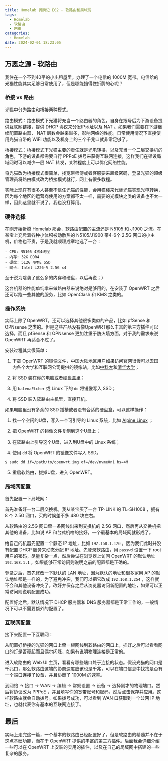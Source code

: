 ```yaml
---
title: Homelab 折腾记 E02 - 软路由和局域网
tags:
  - Homelab
  - 软路由
  - 网络
categories:
  - Homelab
date: 2024-02-01 18:23:05
---
```



## 万恶之源 - 软路由

我住在一个不到40平的小出租屋里，办理了一个电信的 1000M 宽带。电信给的光猫性能其实足够日常使用了，但是哪能挡得住折腾的心呢？

### 桥接 vs 路由

光猫中分为路由和桥接两种模式。

路由模式：路由模式下光猫将充当一个路由器的角色，自身在拨号后为下游设备提供互联网链接，提供 DHCP 协议来分发IP地址以及 NAT 。如果我们需要在下游继续配置路由器， NAT 层数会越来越多，影响网络的性能。日常使用情况下直接使用光猫自带的 WiFi 功能以及机身上的三个千兆口就非常足够了。

桥接模式：桥接模式下光猫主要的责任就是光电转换，以及充当一个二层交换机的角色，下游的设备都需要自行 PPPoE 拨号来获得互联网连接，这样我们在架设局域网时可以减少一层 NAT 转发，某种程度上可以优化网络性能。

将光猫改为桥接模式很简单，找宽带师傅或者客服要来超级密码，登录光猫的超级管理员将路由模式改为桥接模式就行，网上有很多教程。

实际上现在有很多人甚至不信任光猫的性能，会用猫棒来代替光猫实现光电转换，因为每个地区的运营商使用的方案都不太一样，需要的光模块之类的设备也不太一样，因此这里就不说了，我也没打算用。

### 硬件选择

在刚开始折腾 Homelab 那会，软路由配置的主流还是 N5105 和 J1900 之流。在某宝上充斥着各种小体积被动散热的 N5105/J1900 带4-6个 2.5G 网口的小主机，价格也不贵，于是我就顺理成章地选了一台：

```
- CPU: N5105 4核4线程
- 内存: 32G DDR4
- 硬盘: 512G NVME SSD
- 网卡: Intel i226-V 2.5G x4
```

至于说为啥装了这么多的内存和硬盘，以后再说；）

这台机器的性能单纯拿来做路由器来说绝对是够用的，在安装了 OpenWRT 之后还可以跑一些其他的服务，比如 OpenClash 和 KMS 之类的。

### 操作系统

实际上除了OpenWRT，还可以选择其他很多类似的产品，比如 pfSense 和 OPNsense 之类的。但是这些产品没有像OpenWRT那么丰富的第三方插件可以选择，而且 pfSense 和 OPNsense 更加注重于防火墙方面，对于我的需求来说 OpenWRT 再适合不过了。

安装过程其实很简单：

1. 下载 OpenWRT 的镜像文件，中国大陆地区用户如果访问[官网](https://openwrt.org/downloads)很慢可以去国内各个大学和互联网公司提供的镜像站，比如[中科大](https://mirrors.ustc.edu.cn/openwrt/)和[清华大学](https://mirrors.tuna.tsinghua.edu.cn/openwrt/)；

2. 将 SSD 装在你的电脑或者硬盘盒里；

3. 用 `balenaEtcher` 或 Linux 下的 `dd` 将镜像写入 SSD；

4. 将 SSD 装入软路由主机里，直接开机。

如果电脑里没有多余的 SSD 插槽或者没有合适的硬盘盒，可以这样操作：

1. 找一个空闲的U盘，写入一个可引导的 Linux 系统，比如 [Alpine Linux](https://www.alpinelinux.org/downloads/) ；

2. 把 OpenWRT 的镜像文件复制到这个U盘上；

3. 在软路由上引导这个U盘，进入到U盘中的 Linux 系统；

4. 使用 `dd` 将 OpenWRT 的镜像文件写入 SSD。
```bash
$ sudo dd if=/path/to/openwrt.img of=/dev/nvme0n1 bs=4M
```

5. 重启软路由，拔掉U盘，进入 OpenWRT。

### 局域网配置

首先配置一下局域网：

首先准备好一台二层交换机。我从某宝买了一台 TP-LINK 的 TL-SH1008 ，拥有 8 个 2.5G 网口，买的时候差不多 480 块左右。

从软路由的 2.5G 网口牵一条网线出来到交换机的 2.5G 网口，然后再从交换机把其他的设备，比如说 AP 和台式机啥的接好，一个最基本的局域网就形成了。

给自己的机器先配置一个静态 IP 地址，比如 `192.168.1.120` ，因为我们此时并没有配置 DHCP 服务来动态分配 IP 地址。先登录软路由，用 `passwd` 设置一下 root 用户的密码，尽量复杂一点，然后尝试在浏览器上访问 OpenWRT 的默认地址 `192.168.1.1` ，如果能够正常访问则说明之前的配置都是正确的。

登录之后，首先修改一下默认的 LAN 地址，因为默认的地址和很多家用 AP 的默认地址都是一样的，为了避免冲突，我们可以把它改成 `192.168.1.254` ，这样就不会和其他设备冲突了。改好并保存之后从浏览器访问新配置的地址，如果可以正常访问则说明配置成功。

配置好之后，默认情况下 DHCP 服务器和 DNS 服务器都是正常工作的，一般情况下可以不需要额外的配置了。

### 互联网配置

接下来配置一下互联网：

从配置好桥接的光猫的网口上牵一根网线到软路由的网口上，插好之后可以看看网口的灯是否亮起而且偶尔闪烁，如果有说明物理连接是正常的。

进入软路由的 Web UI 主页，看看有哪些端口处于连接的状态。假设光猫的网口是千兆口，那么软路由这端的协商速度应该也是千兆，可以在端口信息中找找是否有一个端口连接了设备，并且协商了 1000M 的速率。

到网络 -> 接口 -> WAN -> 编辑 -> 常规设置 -> 设备 -> 选择刚才的物理端口。然后将协议改为 PPPoE ，并且填写你的宽带账号和密码，然后点击保存并应用。这样软路由就会自动拨号。如果拨号成功，可以看到 WAN 口获取到一个公网 IP 地址，也就代表你有基本的互联网连接了。

## 最后

实际上走完这一篇，一个基本的软路由已经配置好了。但是软路由的精髓并不在于这点基础功能，而在于 OpenWRT 提供的丰富的第三方插件。后面我会详细介绍一些可以在 OpenWRT 上安装的实用的插件，以及在自己的局域网中搭建的一些复杂的服务。